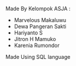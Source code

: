 Made By Kelompok ASJA :
- Marvelous Makaluwu
- Dewa Pangeran Sakti
- Hariyanto S
- Jitron H Mamuko
- Karenia Rumondor

Made Using SQL language
